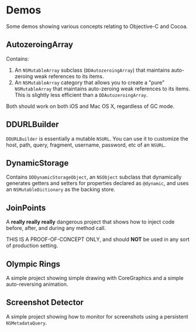 # Demos

Some demos showing various concepts relating to Objective-C and Cocoa.

## AutozeroingArray

Contains:

1. An `NSMutableArray` subclass (`DDAutozeroingArray`) that maintains auto-zeroing weak references to its items.
2. An `NSMutableArray` category that allows you to create a "pure" `NSMutableArray` that maintains auto-zeroing weak references to its items.  This is slightly less efficient than a `DDAutozeroingArray`.

Both should work on both iOS and Mac OS X, regardless of GC mode.

## DDURLBuilder

`DDURLBuilder` is essentially a mutable `NSURL`.  You can use it to customize the host, path, query, fragment, username, password, etc of an `NSURL`.

## DynamicStorage

Contains `DDDynamicStorageObject`, an `NSObject` subclass that dynamically generates getters and setters for properties declared as `@dynamic`, and uses an  `NSMutableDictionary` as the backing store.

## JoinPoints

A **really really really** dangerous project that shows how to inject code before, after, and during any method call.

THIS IS A PROOF-OF-CONCEPT ONLY, and should **NOT** be used in any sort of production setting.

## Olympic Rings

A simple project showing simple drawing with CoreGraphics and a simple auto-reversing animation.

## Screenshot Detector

A simple project showing how to monitor for screenshots using a persistent `NSMetadataQuery`.